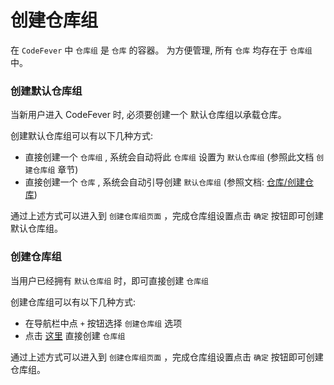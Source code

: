 # 创建仓库组

在 `CodeFever` 中 `仓库组` 是 `仓库` 的容器。 为方便管理, 所有 `仓库` 均存在于 `仓库组` 中。

### 创建默认仓库组

当新用户进入 CodeFever 时, 必须要创建一个 默认仓库组以承载仓库。

创建默认仓库组可以有以下几种方式: 

- 直接创建一个 `仓库组` , 系统会自动将此 `仓库组` 设置为 `默认仓库组` (参照此文档 `创建仓库组` 章节)
- 直接创建一个 `仓库` , 系统会自动引导创建 `默认仓库组` (参照文档: [仓库/创建仓库](../repository/create_repository.md))

通过上述方式可以进入到 `创建仓库组页面` ，完成仓库组设置点击 `确定` 按钮即可创建默认仓库组。

### 创建仓库组

当用户已经拥有 `默认仓库组` 时，即可直接创建 `仓库组`

创建仓库组可以有以下几种方式: 

- 在导航栏中点 `+` 按钮选择 `创建仓库组` 选项
- 点击 [这里](/groups/new) 直接创建 `仓库组`

通过上述方式可以进入到 `创建仓库组页面` ，完成仓库组设置点击 `确定` 按钮即可创建仓库组。
